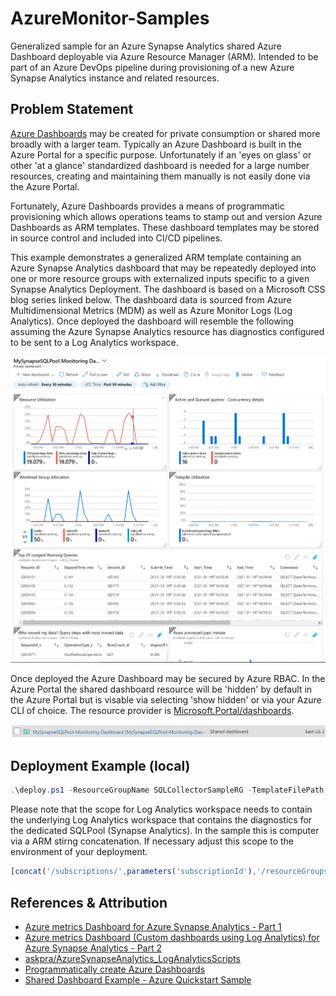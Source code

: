 # AzureMonitor-Samples

Generalized sample for an Azure Synapse Analytics shared Azure Dashboard deployable via Azure Resource Manager (ARM). Intended to be part of an Azure DevOps pipeline during provisioning of a new Azure Synapse Analytics instance and related resources.

## Problem Statement

[Azure Dashboards](https://docs.microsoft.com/en-us/azure/azure-portal/azure-portal-dashboards) may be created for private consumption or shared more broadly with a larger team. Typically an Azure Dashboard is built in the Azure Portal for a specific purpose. Unfortunately if an 'eyes on glass' or other 'at a glance' standardized dashboard is needed for a large number resources, creating and maintaining them manually is not easily done via the Azure Portal.

Fortunately, Azure Dashboards provides a means of programmatic provisioning which allows operations teams to stamp out and version Azure Dashboards as ARM templates. These dashboard templates may be stored in source control and included into CI/CD pipelines.

This example demonstrates a generalized ARM template containing an Azure Synapse Analytics dashboard that may be repeatedly deployed into one or more resource groups with externalized inputs specific to a given Synapse Analytics Deployment. The dashboard is based on a Microsoft CSS blog series linked below. The dashboard data is sourced from Azure Multidimensional Metrics (MDM) as well as Azure Monitor Logs (Log Analytics). Once deployed the dashboard will resemble the following assuming the Azure Synapse Analytics resource has diagnostics configured to be sent to a Log Analytics workspace.

![Dashboard Sample](resources/dashboard.png?raw=true)

Once deployed the Azure Dashboard may be secured by Azure RBAC. In the Azure Portal the shared dashboard resource  will be 'hidden' by default in the Azure Portal but is visable via selecting 'show hidden' or via your Azure CLI of choice. The resource provider is [Microsoft.Portal/dashboards](https://docs.microsoft.com/en-us/azure/templates/microsoft.portal/dashboards).

![Azure Dashboard Resource Provider](resources/azdashboardrp.png)

## Deployment Example (local)

```PowerShell
.\deploy.ps1 -ResourceGroupName SQLCollectorSampleRG -TemplateFilePath .\azuredeploy.json -TemplateParameterFilePath .\azuredeploy.parameters.json
```

Please note that the scope for Log Analytics workspace needs to contain the underlying Log Analytics workspace that contains the diagnostics for the dedicated SQLPool (Synapse Analytics). In the sample this is computer via a ARM stirng concatenation. If necessary adjust this scope to the environment of your deployment.

```Javascript
[concat('/subscriptions/',parameters('subscriptionId'),'/resourceGroups/',parameters('resourceGroupName'),'/providers/Microsoft.Sql/servers/',parameters('sqlpoolservername'),'/databases/',parameters('synapseDatabaseName'))]
```

## References & Attribution

- [Azure metrics Dashboard for Azure Synapse Analytics - Part 1](https://techcommunity.microsoft.com/t5/azure-synapse-analytics/azure-metrics-dashboard-for-azure-synapse-analytics-part-1/ba-p/2016393)
- [Azure metrics Dashboard (Custom dashboards using Log Analytics) for Azure Synapse Analytics - Part 2](https://techcommunity.microsoft.com/t5/azure-synapse-analytics/azure-metrics-dashboard-custom-dashboards-using-log-analytics/ba-p/2016426)
- [askpra/AzureSynapseAnalytics_LogAnalyticsScripts](https://github.com/askpra/AzureSynapseAnalytics_LogAnalyticsScripts)
- [Programmatically create Azure Dashboards](https://docs.microsoft.com/en-us/azure/azure-portal/azure-portal-dashboards-create-programmatically#create-a-template-from-the-json)
- [Shared Dashboard Example - Azure Quickstart Sample](https://github.com/Azure/azure-quickstart-templates/tree/master/101-default-shared-dashboard)
